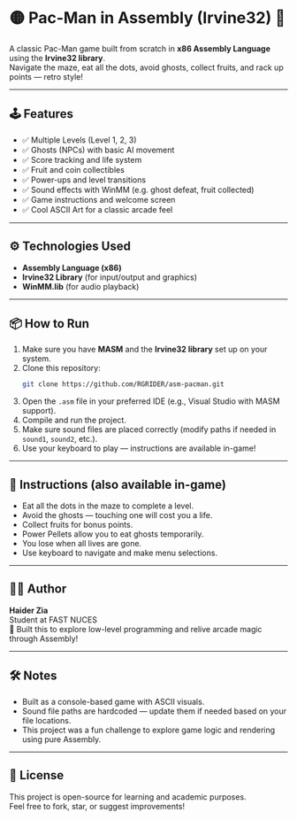 
# 🟡 Pac-Man in Assembly (Irvine32) 👻

A classic Pac-Man game built from scratch in **x86 Assembly Language** using the **Irvine32 library**.  
Navigate the maze, eat all the dots, avoid ghosts, collect fruits, and rack up points — retro style!

---

## 🕹️ Features

- ✅ Multiple Levels (Level 1, 2, 3)
- ✅ Ghosts (NPCs) with basic AI movement
- ✅ Score tracking and life system
- ✅ Fruit and coin collectibles
- ✅ Power-ups and level transitions
- ✅ Sound effects with WinMM (e.g. ghost defeat, fruit collected)
- ✅ Game instructions and welcome screen
- ✅ Cool ASCII Art for a classic arcade feel

---

## ⚙️ Technologies Used

- **Assembly Language (x86)**
- **Irvine32 Library** (for input/output and graphics)
- **WinMM.lib** (for audio playback)

---

## 📦 How to Run

1. Make sure you have **MASM** and the **Irvine32 library** set up on your system.
2. Clone this repository:
   ```bash
   git clone https://github.com/RGRIDER/asm-pacman.git
   ```
3. Open the `.asm` file in your preferred IDE (e.g., Visual Studio with MASM support).
4. Compile and run the project.
5. Make sure sound files are placed correctly (modify paths if needed in `sound1`, `sound2`, etc.).
6. Use your keyboard to play — instructions are available in-game!

---

## 📜 Instructions (also available in-game)

- Eat all the dots in the maze to complete a level.
- Avoid the ghosts — touching one will cost you a life.
- Collect fruits for bonus points.
- Power Pellets allow you to eat ghosts temporarily.
- You lose when all lives are gone.
- Use keyboard to navigate and make menu selections.

---

## 👨‍💻 Author

**Haider Zia**  
Student at FAST NUCES  
🧠 Built this to explore low-level programming and relive arcade magic through Assembly!

---

## 🛠️ Notes

- Built as a console-based game with ASCII visuals.
- Sound file paths are hardcoded — update them if needed based on your file locations.
- This project was a fun challenge to explore game logic and rendering using pure Assembly.

---

## 📄 License

This project is open-source for learning and academic purposes.  
Feel free to fork, star, or suggest improvements!
